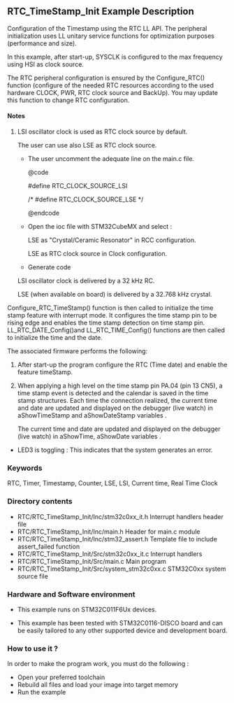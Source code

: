 ## <b>RTC_TimeStamp_Init Example Description</b>

Configuration of the Timestamp using the RTC LL API. The peripheral initialization
uses LL unitary service functions for optimization purposes (performance and size).

In this example, after start-up, SYSCLK is configured to the max frequency using HSI as clock source.

The RTC peripheral configuration is ensured by the Configure_RTC() function
(configure of the needed RTC resources according to the used hardware CLOCK,
PWR, RTC clock source and BackUp). You may update this function to change RTC configuration.

#### <b>Notes</b>

 1. LSI oscillator clock is used as RTC clock source by default.

    The user can use also LSE as RTC clock source.
    - The user uncomment the adequate line on the main.c file.

      @code

        #define RTC_CLOCK_SOURCE_LSI

        /* #define RTC_CLOCK_SOURCE_LSE */

      @endcode

    - Open the ioc file with STM32CubeMX and select :

      LSE as "Crystal/Ceramic Resonator" in RCC configuration.

      LSE as RTC clock source in Clock configuration.

    - Generate code

    LSI oscillator clock is delivered by a 32 kHz RC.

    LSE (when available on board) is delivered by a 32.768 kHz crystal.

Configure_RTC_TimeStamp() function is then called to initialize the time stamp feature
with interrupt mode. It configures the time stamp pin to be rising edge and enables
the time stamp detection on time stamp pin.
LL_RTC_DATE_Config()and LL_RTC_TIME_Config() functions are then called to initialize the
time and the date.

The associated firmware performs the following:

1. After start-up the program configure the RTC (Time date) and enable the feature
   timeStamp.

2. When applying a high level on the time stamp pin PA.04 (pin 13 CN5),
   a time stamp event is detected and the calendar is saved in the time stamp structures.
   Each time the connection realized, the current time and date are updated and displayed
   on the debugger (live watch) in aShowTimeStamp and aShowDateStamp variables .

   The current time and date are updated and displayed on the debugger (live watch) in aShowTime, aShowDate variables .

- LED3 is toggling : This indicates that the system generates an error.

### <b>Keywords</b>

RTC, Timer, Timestamp, Counter, LSE, LSI, Current time, Real Time Clock

### <b>Directory contents</b>

  - RTC/RTC_TimeStamp_Init/Inc/stm32c0xx_it.h          Interrupt handlers header file
  - RTC/RTC_TimeStamp_Init/Inc/main.h                  Header for main.c module
  - RTC/RTC_TimeStamp_Init/Inc/stm32_assert.h          Template file to include assert_failed function
  - RTC/RTC_TimeStamp_Init/Src/stm32c0xx_it.c          Interrupt handlers
  - RTC/RTC_TimeStamp_Init/Src/main.c                  Main program
  - RTC/RTC_TimeStamp_Init/Src/system_stm32c0xx.c      STM32C0xx system source file


### <b>Hardware and Software environment</b>

  - This example runs on STM32C011F6Ux devices.

  - This example has been tested with STM32C0116-DISCO board and can be
    easily tailored to any other supported device and development board.


### <b>How to use it ?</b>

In order to make the program work, you must do the following :

 - Open your preferred toolchain
 - Rebuild all files and load your image into target memory
 - Run the example